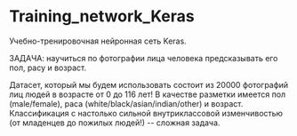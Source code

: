 # Training_network_Keras

Учебно-тренировочная нейронная сеть Keras.

ЗАДАЧА: научиться по фотографии лица человека предсказывать его пол, расу и возраст. 

Датасет, который мы будем использовать состоит из 20000 фотографий лиц людей в возрасте от 0 до 116 лет! В качестве разметки имеется пол (male/female), раса (white/black/asian/indian/other) и возраст. Классификация с настолько сильной внутриклассовой изменчивостью (от младенцев до пожилых людей!) -- сложная задача.
